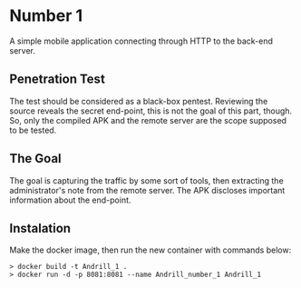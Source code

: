 # Number 1

A simple mobile application connecting through HTTP to the back-end server.

## Penetration Test
The test should be considered as a black-box pentest. Reviewing the source reveals the secret end-point, this is not the goal of this part, though. So, only the compiled APK and the remote server are the scope supposed to be tested.

## The Goal
The goal is capturing the traffic by some sort of tools, then extracting the administrator's note from the remote server. The APK discloses important information about the end-point.

## Instalation

Make the docker image, then run the new container with commands below:
```
> docker build -t Andrill_1 .
> docker run -d -p 8081:8081 --name Andrill_number_1 Andrill_1
```

